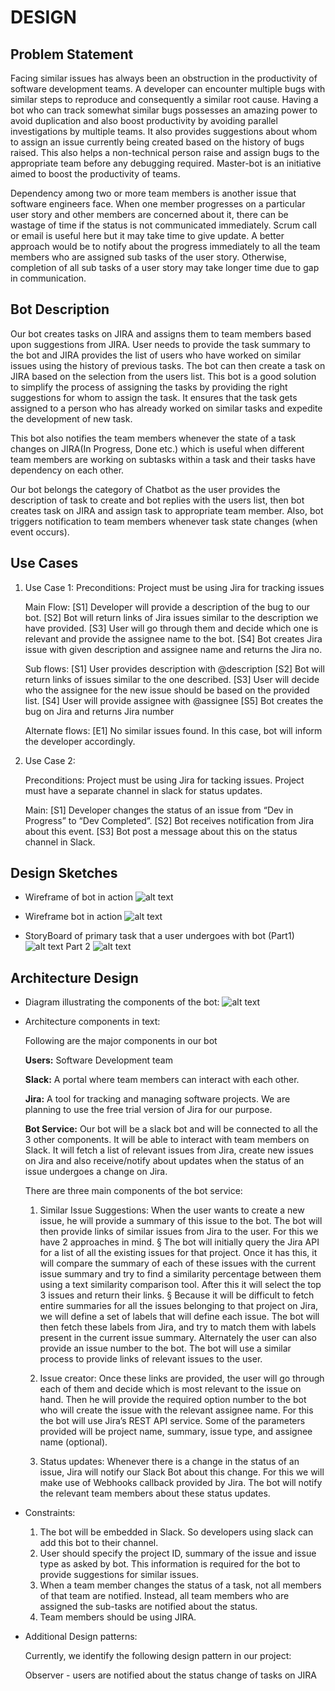# DESIGN 

## Problem Statement 

Facing similar issues has always been an obstruction in the productivity of software development teams. A developer can encounter multiple bugs with similar steps to reproduce and consequently a similar root cause. Having a bot who can track somewhat similar bugs possesses an amazing power to avoid duplication and also boost productivity by avoiding parallel investigations by multiple teams. It also provides suggestions about whom to assign an issue currently being created based on the history of bugs raised. This also helps a non-technical person raise and assign bugs to the appropriate team before any debugging required. Master-bot is an initiative aimed to boost the productivity of teams.
 
Dependency among two or more team members is another issue that software engineers face. When one member progresses on a particular user story and other members are concerned about it, there can be wastage of time if the status is not communicated immediately. Scrum call or email is useful here but it may take time to give update. A better approach would be to notify about the progress immediately to all the team members who are assigned sub tasks of the user story. Otherwise, completion of all sub tasks of a user story may take longer time due to gap in communication. 

## Bot Description 
Our bot creates tasks on JIRA and assigns them to team members based upon suggestions from JIRA. User needs to provide the task summary to the bot and JIRA provides the list of users who have worked on similar issues using the history of previous tasks. The bot can then create a task on JIRA based on the selection from the users list. This bot is a good solution to simplify the process of assigning the tasks by providing the right suggestions for whom to assign the task. It ensures that the task gets assigned to a person who has already worked on similar tasks and expedite the development of new task. 

This bot also notifies the team members whenever the state of a task changes on JIRA(In Progress, Done etc.) which is useful when different team members are working on subtasks within a task and their tasks have dependency on each other. 

Our bot belongs the category of Chatbot as the user provides the description of task to create and bot replies with the users list, then bot creates task on JIRA and assign task to appropriate team member.
Also, bot triggers notification to team members whenever task state changes (when event occurs).

## Use Cases 
1. Use Case 1:
    Preconditions: Project must be using Jira for tracking issues
 
    Main Flow: [S1] Developer will provide a description of the bug to our bot. [S2] Bot will return links of Jira issues similar to the description we have provided. [S3] User will go through them and decide which one is relevant and provide the assignee name to the bot. [S4] Bot creates Jira issue with given description and assignee name and returns the Jira no. 

    Sub flows:
    [S1] User provides description with @description
    [S2] Bot will return links of issues similar to the one described.
    [S3] User will decide who the assignee for the new issue should be based on the provided list.
    [S4] User will provide assignee with @assignee
    [S5] Bot creates the bug on Jira and returns Jira number

    Alternate flows:
    [E1] No similar issues found. In this case, bot will inform the developer accordingly. 
    
2. Use Case 2:
 
    Preconditions: Project must be using Jira for tacking issues. Project must have a separate channel in slack for status updates.

    Main: [S1] Developer changes the status of an issue from “Dev in Progress” to “Dev Completed”. [S2] Bot receives notification from Jira about this event. [S3] Bot post a message about this on the status channel in Slack. 
    
## Design Sketches 
   * Wireframe of bot in action
      ![alt text](https://github.ncsu.edu/sbiswas4/CSC510_Fall17_Project/blob/master/Images/Wireframe1.png) 
      
   * Wireframe bot in action
      ![alt text](https://github.ncsu.edu/sbiswas4/CSC510_Fall17_Project/blob/master/Images/Wireframe2.png) 
      
   * StoryBoard of primary task that a user undergoes with bot (Part1)
       ![alt text](https://github.ncsu.edu/sbiswas4/CSC510_Fall17_Project/blob/master/Images/StoryBoard1.jpeg) 
     Part 2 
       ![alt text](https://github.ncsu.edu/sbiswas4/CSC510_Fall17_Project/blob/master/Images/StoryBoard2.jpeg) 
    
## Architecture Design 
 * Diagram illustrating the components of the bot:
  ![alt text](https://github.ncsu.edu/sbiswas4/CSC510_Fall17_Project/blob/master/Images/Architecture.png)  
  
 * Architecture components in text: 
 
     Following are the major components in our bot 

     __Users:__ Software Development team 

     __Slack:__ A portal where team members can interact with each other. 

     __Jira:__ A tool for tracking and managing software projects. We are planning to use the free trial version of Jira for our purpose. 

     __Bot Service:__ Our bot will be a slack bot and will be connected to all the 3 other components. It will be able to interact with team members on Slack. It will fetch a list of relevant issues from Jira, create new issues on Jira and also receive/notify about updates when the status of an issue undergoes a change on Jira. 

    There are three main components of the bot service:
    1. Similar Issue Suggestions: When the user wants to create a new issue, he will provide a summary of this issue to the bot.  The bot will then provide links of similar issues from Jira to the user. For this we have 2 approaches in mind.
        §  The bot will initially query the Jira API for a list of all the existing issues for that project. Once it has this, it will compare the summary of each of these issues with the current issue summary and try to find a similarity percentage between them using a text similarity comparison tool. After this it will select the top 3 issues and return their links.
        §  Because it will be difficult to fetch entire summaries for all the issues belonging to that project on Jira, we will define a set of labels that will define each issue. The bot will then fetch these labels from Jira, and try to match them with labels present in the current issue summary.
                  Alternately the user can also provide an issue number to the bot. The bot will use a     similar process to provide links of relevant issues to the user.  

    2. Issue creator: Once these links are provided, the user will go through each of them and decide which is most relevant to the issue on hand. Then he will provide the required option number to the bot who will create the issue with the relevant assignee name. For this the bot will use Jira’s REST API service. Some of the parameters provided will be project name, summary, issue type, and assignee name (optional).

    3. Status updates: Whenever there is a change in the status of an issue, Jira will notify our Slack Bot about this change. For this we will make use of Webhooks callback provided by Jira. The bot will notify the relevant team members about these status updates.
 
 * Constraints: 
   1. The bot will be embedded in Slack. So developers using slack can add this bot to their channel.
   2. User should specify the project ID, summary of the issue and issue type as asked by bot. This information is required for                        the bot to provide suggestions for similar issues. 
   3. When a team member changes the status of a task, not all members of that team are notified. Instead, all team members who are assigned the sub-tasks are notified about the status. 
   4. Team members should be using JIRA.

 * Additional Design patterns: 
 
    Currently,  we identify the following design pattern in our project: 
    
    Observer - users are notified about the status change of tasks on JIRA

